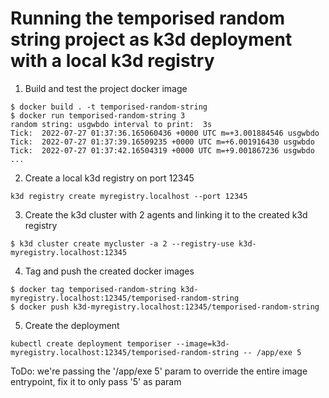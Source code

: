 # Running the temporised random string project as k3d deployment with a local k3d registry

1. Build and test the project docker image
```shell
$ docker build . -t temporised-random-string
$ docker run temporised-random-string 3
random string: usgwbdo interval to print:  3s
Tick:  2022-07-27 01:37:36.165060436 +0000 UTC m=+3.001884546 usgwbdo
Tick:  2022-07-27 01:37:39.16509235 +0000 UTC m=+6.001916430 usgwbdo
Tick:  2022-07-27 01:37:42.16504319 +0000 UTC m=+9.001867236 usgwbdo
...
```

2. Create a local k3d registry on port 12345
```shell
k3d registry create myregistry.localhost --port 12345
```

3. Create the k3d cluster with 2 agents and linking it to the created k3d registry
```shell
$ k3d cluster create mycluster -a 2 --registry-use k3d-myregistry.localhost:12345
```

4. Tag and push the created docker images
```shell
$ docker tag temporised-random-string k3d-myregistry.localhost:12345/temporised-random-string
$ docker push k3d-myregistry.localhost:12345/temporised-random-string
```
5. Create the deployment
```shell
kubectl create deployment temporiser --image=k3d-myregistry.localhost:12345/temporised-random-string -- /app/exe 5
```

ToDo: we're passing the '/app/exe 5' param to override the entire image entrypoint, fix it to only pass '5' as param
